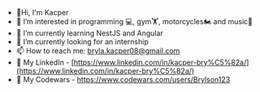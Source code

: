 - 👋Hi, I'm Kacper
- 👀 I’m interested in programming 💻, gym🏋, motorcycles🏍️ and music🎵
- 🌱 I’m currently learning NestJS and Angular
- 👯 I’m currently looking for an internship
- 📫 How to reach me: bryla.kacper08@gmail.com
- 💼 My LinkedIn - [https://www.linkedin.com/in/kacper-bry%C5%82a/](https://www.linkedin.com/in/kacper-bry%C5%82a/)
- 🔫 My Codewars - https://www.codewars.com/users/Brylson123
